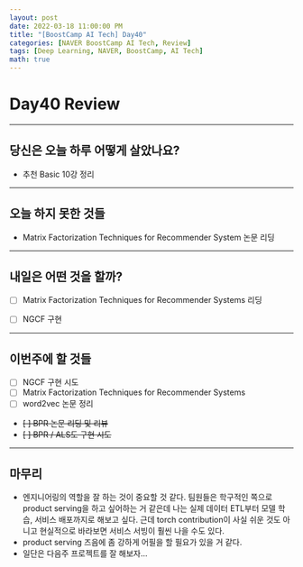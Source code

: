 ```yaml
---
layout: post
date: 2022-03-18 11:00:00 PM
title: "[BoostCamp AI Tech] Day40"
categories: [NAVER BoostCamp AI Tech, Review]
tags: [Deep Learning, NAVER, BoostCamp, AI Tech]
math: true
---
```


# Day40 Review

---

## 당신은 오늘 하루 어떻게 살았나요?

- 추천 Basic 10강 정리

---

## 오늘 하지 못한 것들

- Matrix Factorization Techniques for Recommender System 논문 리딩

---

## 내일은 어떤 것을 할까?

- [ ] Matrix Factorization Techniques for Recommender Systems 리딩
- [ ] NGCF 구현


---

## 이번주에 할 것들

- [ ] NGCF 구현 시도
- [ ] Matrix Factorization Techniques for Recommender Systems
- [ ] word2vec 논문 정리
- ~~[ ] BPR 논문 리딩 및 리뷰~~
- ~~[ ] BPR / ALS도 구현 시도~~

---

## 마무리

- 엔지니어링의 역할을 잘 하는 것이 중요할 것 같다. 팀원들은 학구적인 쪽으로 product serving을 하고 싶어하는 거 같은데 나는 실제 데이터 ETL부터 모델 학습, 서비스 배포까지로 해보고 싶다. 근데 torch contribution이 사실 쉬운 것도 아니고 현실적으로 바라보면 서비스 서빙이 훨씬 나을 수도 있다.
- product serving 즈음에 좀 강하게 어필을 할 필요가 있을 거 같다.
- 일단은 다음주 프로젝트를 잘 해보자...